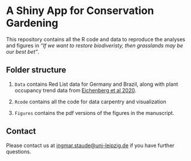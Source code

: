 
<!-- README.md is generated from README.Rmd. Please edit that file -->

# A Shiny App for Conservation Gardening

This repository contains all the R code and data to reproduce the
analyses and figures in *“If we want to restore biodiveristy, then
grasslands may be our best bet”*.

## Folder structure

1.  `Data` contains Red List data for Germany and Brazil, along with
    plant occupancy trend data from [Eichenberg et al
    2020](https://doi.org/10.1111/gcb.15447).

2.  `Rcode` contains all the code for data carpentry and visualization

3.  `Figures` contains the pdf versions of the figures in the
    manuscript.

## Contact

Please contact us at <ingmar.staude@uni-leipzig.de> if you have further
questions.
